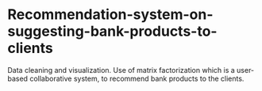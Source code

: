 # Recommendation-system-on-suggesting-bank-products-to-clients
Data cleaning and visualization. Use of  matrix factorization which is a user-based collaborative system, to recommend bank products to the clients.  
